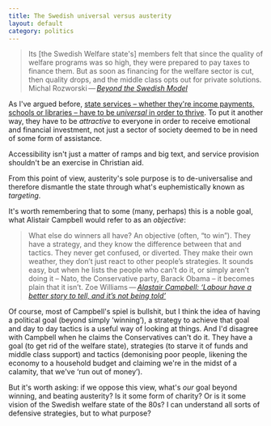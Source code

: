 ```yaml
---
title: The Swedish universal versus austerity
layout: default
category: politics
---
```


>  Its [the Swedish Welfare state's] members felt that since the quality of welfare programs was so high, they were prepared to pay taxes to finance them. But as soon as financing for the welfare sector is cut, then quality drops, and the middle class opts out for private solutions. Michal Rozworski&thinsp;&#8212;&thinsp;<cite>[Beyond the Swedish Model](https://www.jacobinmag.com/2015/02/sweden-welfare-social-democracy-socialism/)</cite>

As I've argued before, [state services &#8211; whether they're income payments, schools or libraries &#8211; have to be _universal_ in order to thrive](/2014/09/in-praise-of-universality/). To put it another way, they have to be _attractive_ to everyone in order to receive emotional and financial investment, not just a sector of society deemed to be in need of some form of assistance.

Accessibility isn't just a matter of ramps and big text, and service provision shouldn't be an exercise in Christian aid.

From this point of view, austerity's sole purpose is to de-universalise and therefore dismantle the state through what's euphemistically known as _targeting_.

It's worth remembering that to some (many, perhaps) this is a noble goal, what Alistair Campbell would refer to as an _objective_:

> What else do winners all have? An objective (often, “to win”). They have a strategy, and they know the difference between that and tactics. They never get confused, or diverted. They make their own weather, they don’t just react to other people’s strategies. It sounds easy, but when he lists the people who can’t do it, or simply aren’t doing it – Nato, the Conservative party, Barack Obama – it becomes plain that it isn’t. Zoe Williams&thinsp;&#8212;&thinsp;<cite>[Alastair Campbell: ‘Labour have a better story to tell, and it’s not being told’](http://www.theguardian.com/politics/2015/feb/27/alastair-campbell-interview)</cite>

Of course, most of Campbell's spiel is bullshit, but I think the idea of having a political goal (beyond simply &#8216;winning&#8217;), a strategy to achieve that goal and day to day tactics is a useful way of looking at things. And I'd disagree with Campbell when he claims the Conservatives can't do it. They have a goal (to get rid of the welfare state), strategies (to starve it of funds and middle class support) and tactics (demonising poor people, likening the economy to a household budget and claiming we're in the midst of a calamity, that we've &#8216;run out of money&#8217;).

But it's worth asking: if we oppose this view, what's _our_ goal beyond winning, and beating austerity? Is it some form of charity? Or is it some vision of the Swedish welfare state of the 80s? I can understand all sorts of defensive strategies, but to what purpose?
